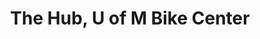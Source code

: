 ---
title: "The Hub, U of M Bike Center"
url: /minneapolis/the-hub-u-of-m-bike-center/
shop: bicycle
---
